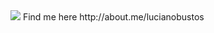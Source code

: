 <img src='https://media-exp1.licdn.com/dms/image/C4E16AQEbmyPNdzmxpA/profile-displaybackgroundimage-shrink_200_800/0?e=1608163200&v=beta&t=mTuuMAJCcRVVfQ7usYp9inw-cIrn3sePKA8yuRQJ7b0' />
Find me here http://about.me/lucianobustos
